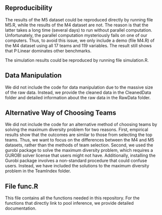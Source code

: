 ## Reproducibility
The results of the M5 dataset could be reproduced directly by running file M5.R, while the results of the M4 dataset are not. The reason is that the latter takes a long time (several days) to run without parallel computation. Unfortunately, the parallel computation mysteriously fails on one of our computers. Thus, to avoid this issue, we only include a demo (file M4.R) of the M4 dataset using all 17 teams and 119 variables. The result still shows that P:Linear dominates other benchmarks.

The simulation results could be reproduced by running file simulation.R.

## Data Manipulation
We did not include the code for data manipulation due to the massive size of the raw data. Instead, we provide the cleaned data in the CleanedData folder and detailed information about the raw data in the RawData folder.

## Alternative Way of Choosing Teams
We did not include the code for an alternative method of choosing teams by solving the maximum diversity problem for two reasons. First, empirical results show that the outcomes are similar to those from selecting the top teams. Thus, we want to focus on the differences between the M4 and M5 datasets, rather than the methods of team selection. Second, we used the gurobi package to solve the maximum diversity problem, which requires a GUROBI solver license that users might not have. Additionally, installing the Gurobi package involves a non-standard procedure that could confuse users. Instead, we have included the solutions to the maximum diversity problem in the TeamIndex folder.

## File func.R 
This file contains all the functions needed in this repository. For the functions that directly link to pool inference, we provide detailed documentation. 
